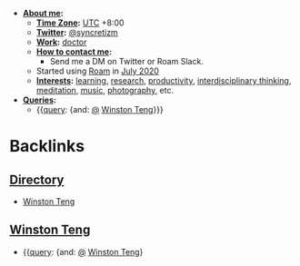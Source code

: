 - **[About me](<About me.md>):**
    - **[Time Zone](<Time Zone.md>):**  [UTC](<UTC.md>) +8:00
    - **[Twitter](<Twitter.md>):** [@syncretizm](http://twitter.com/syncretizm)
    - **[Work](<Work.md>):** [doctor](<doctor.md>)
    - **[How to contact me](<How to contact me.md>):**
        - Send me a DM on Twitter or Roam Slack.
    - Started using [Roam](<Roam.md>) in [July 2020](<July 2020.md>)
    - **[Interests](<Interests.md>):** [learning](<learning.md>), [research](<research.md>), [productivity](<productivity.md>), [interdisciplinary thinking](<interdisciplinary thinking.md>), [meditation](<meditation.md>), [music](<music.md>), [photography](<photography.md>), etc.
- **[Queries](<Queries.md>):**
    - {{[query](<query.md>): {and: [@](<@.md>) [Winston Teng](<Winston Teng.md>)}}}

# Backlinks
## [Directory](<Directory.md>)
- [Winston Teng](<Winston Teng.md>)

## [Winston Teng](<Winston Teng.md>)
- {{[query](<query.md>): {and: [@](<@.md>) [Winston Teng](<Winston Teng.md>)}

